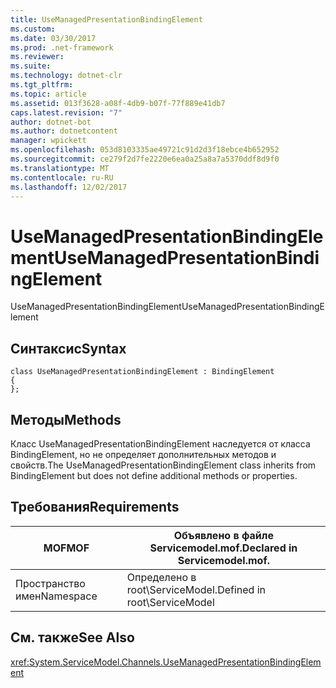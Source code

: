 ```yaml
---
title: UseManagedPresentationBindingElement
ms.custom: 
ms.date: 03/30/2017
ms.prod: .net-framework
ms.reviewer: 
ms.suite: 
ms.technology: dotnet-clr
ms.tgt_pltfrm: 
ms.topic: article
ms.assetid: 013f3628-a08f-4db9-b07f-77f889e41db7
caps.latest.revision: "7"
author: dotnet-bot
ms.author: dotnetcontent
manager: wpickett
ms.openlocfilehash: 053d8103335ae49721c91d2d3f18ebce4b652952
ms.sourcegitcommit: ce279f2d7fe2220e6ea0a25a8a7a5370ddf8d9f0
ms.translationtype: MT
ms.contentlocale: ru-RU
ms.lasthandoff: 12/02/2017
---
```

# <a name="usemanagedpresentationbindingelement"></a><span data-ttu-id="cf087-102">UseManagedPresentationBindingElement</span><span class="sxs-lookup"><span data-stu-id="cf087-102">UseManagedPresentationBindingElement</span></span>
<span data-ttu-id="cf087-103">UseManagedPresentationBindingElement</span><span class="sxs-lookup"><span data-stu-id="cf087-103">UseManagedPresentationBindingElement</span></span>  
  
## <a name="syntax"></a><span data-ttu-id="cf087-104">Синтаксис</span><span class="sxs-lookup"><span data-stu-id="cf087-104">Syntax</span></span>  
  
```  
class UseManagedPresentationBindingElement : BindingElement  
{  
};  
```  
  
## <a name="methods"></a><span data-ttu-id="cf087-105">Методы</span><span class="sxs-lookup"><span data-stu-id="cf087-105">Methods</span></span>  
 <span data-ttu-id="cf087-106">Класс UseManagedPresentationBindingElement наследуется от класса BindingElement, но не определяет дополнительных методов и свойств.</span><span class="sxs-lookup"><span data-stu-id="cf087-106">The UseManagedPresentationBindingElement class inherits from BindingElement but does not define additional methods or properties.</span></span>  
  
## <a name="requirements"></a><span data-ttu-id="cf087-107">Требования</span><span class="sxs-lookup"><span data-stu-id="cf087-107">Requirements</span></span>  
  
|<span data-ttu-id="cf087-108">MOF</span><span class="sxs-lookup"><span data-stu-id="cf087-108">MOF</span></span>|<span data-ttu-id="cf087-109">Объявлено в файле Servicemodel.mof.</span><span class="sxs-lookup"><span data-stu-id="cf087-109">Declared in Servicemodel.mof.</span></span>|  
|---------|-----------------------------------|  
|<span data-ttu-id="cf087-110">Пространство имен</span><span class="sxs-lookup"><span data-stu-id="cf087-110">Namespace</span></span>|<span data-ttu-id="cf087-111">Определено в root\ServiceModel.</span><span class="sxs-lookup"><span data-stu-id="cf087-111">Defined in root\ServiceModel</span></span>|  
  
## <a name="see-also"></a><span data-ttu-id="cf087-112">См. также</span><span class="sxs-lookup"><span data-stu-id="cf087-112">See Also</span></span>  
 <xref:System.ServiceModel.Channels.UseManagedPresentationBindingElement>
